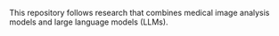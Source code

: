 This repository follows research that combines medical image analysis models and large language models (LLMs).
